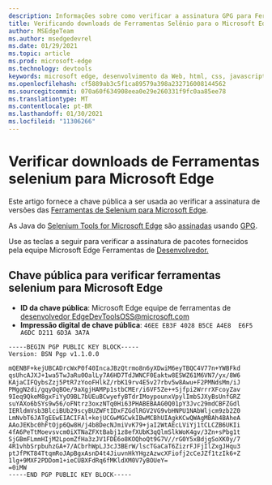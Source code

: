 ```yaml
---
description: Informações sobre como verificar a assinatura GPG para Ferramentas selenium para Microsoft Edge versões.
title: Verificando downloads de Ferramentas Selênio para o Microsoft Edge
author: MSEdgeTeam
ms.author: msedgedevrel
ms.date: 01/29/2021
ms.topic: article
ms.prod: microsoft-edge
ms.technology: devtools
keywords: microsoft edge, desenvolvimento da Web, html, css, javascript, desenvolvedor, webdriver, selenium, teste, ferramentas, automação, teste
ms.openlocfilehash: cf5889ab3c5f1ca89579a398a232716008144562
ms.sourcegitcommit: 070a60f634908eea0e29e260331f9fc0aa85ee78
ms.translationtype: MT
ms.contentlocale: pt-BR
ms.lasthandoff: 01/30/2021
ms.locfileid: "11306266"
---
```

# Verificar downloads de Ferramentas selenium para Microsoft Edge  

Este artigo fornece a chave pública a ser usada ao verificar a assinatura de versões das [Ferramentas de Selenium para Microsoft Edge][GithubMicrosoftEdgeSeleniumToolsReleases].  

As Java do [Selenium Tools for Microsoft Edge][GithubMicrosoftEdgeSeleniumToolsReleases] são [assinadas][MavernSearchArtifactComMicrosoftEdgeMsedgeSeleniumToolsJava] usando [GPG][Gnupg].  

Use as teclas a seguir para verificar a assinatura de pacotes fornecidos pela equipe Microsoft Edge Ferramentas de [Desenvolvedor.][TwitterEdgeDevTools]  

## Chave pública para verificar ferramentas selenium para Microsoft Edge  

*   **ID da chave pública**: Microsoft Edge equipe de ferramentas de [desenvolvedor EdgeDevToolsOSS@microsoft.com](mailto:edgedevtoolsoss@microsoft.com)  
*   **Impressão digital de chave pública**: `46EE EB3F 4028 B5CE A4E8  E6F5 A6DC D211 6D3A 3A7A`  

```output
-----BEGIN PGP PUBLIC KEY BLOCK-----
Version: BSN Pgp v1.1.0.0

mQENBF+kejUBCADrcWxP0f40IncaJBzQtrmo8n6yXDwiM6eyTBQC4V77n+YWBFkd
qsUhcAJXJ+1wa5TwJaRu0OalLy7A6HD7TdJWNCF0Eaktw8ESWZ61M6VN7/yx/8W6
KAjaCIFQybsZzj5PtR7zYooFHlkZ/rbK19rv4E5v27rbv5w8Awu+F2PMNdsMm/iJ
PMggN2di/gqyOqBOe/9aXgjHAMPp1stbCMEr/i6VF5Ze++Sjfpi2WrrrXFcoyZav
9Ieq9QkeM8gxFiYyO9BL7bUEuBCwyefyBTdrIMoypounxVpylImbSJXyBsUnfGRZ
suYAXo6bSYs9w56/oFNtrz3oxzNTq0Hi63PHABEBAAG0Q01pY3Jvc29mdCBFZGdl
IERldmVsb3BlciBUb29scyBUZWFtIDxFZGdlRGV2VG9vbHNPU1NAbWljcm9zb2Z0
LmNvbT6JATgEEwEIACIFAl+kejUCGwMGCwkIBwMCBhUIAgkKCwQWAgMBAh4BAheA
AAoJEKbc0hFtOjp6Qw8H/j4b8DecNJmiVvK79+jaI2WtAEcLViYj1tCLCZB6UKIi
4fA6PeTtMoevsvcm0iXTNaZFXtBabj1z8efXUbK3qQlmSlkWoK4gv/3Zn+sPbg1t
SjGBmFLmmHIjM2LpomZfHa3zJV1FDE6o8KOQhoQt9G7V//rG0Y5xBdjgSoXK0y/7
4R1vhbSrpbuhzGA+7/ACbrhWpLJ3cJ3BErW/lscTGaCaT6ZizrFJFjIlZxgJHqu3
ptJfPKT84TtqmRoJApBgxAsnD4t4JiuvnHkYHgzAzwcXFiofj2cCeJZf1tzIk6+Z
1lg+9MXF2PDDom1+ieCUBXFdRq6fMKldXM0V7yBOUeY=
=0iMW
-----END PGP PUBLIC KEY BLOCK-----
```  

<!-- links -->  

[GithubMicrosoftEdgeSeleniumToolsReleases]: https://github.com/microsoft/edge-selenium-tools/releases "microsoft/edge-selenium-tools | GitHub"  

[Gnupg]: https://gnupg.org "A proteção de privacidade do GNU | GnuPG"  

[MavernSearchArtifactComMicrosoftEdgeMsedgeSeleniumToolsJava]:https://search.maven.org/artifact/com.microsoft.edge/msedge-selenium-tools-java "com.microsoft.edge:msedge-selenium-tools-java | Pesquisa do repositório central do Maven do sonatype"  

[TwitterEdgeDevTools]: https://twitter.com/edgedevtools "Microsoft Edge DevTools | Twitter"  
